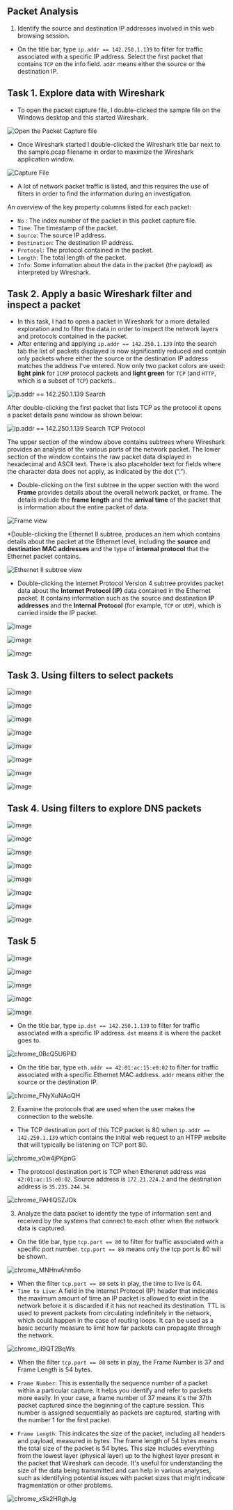 ## Packet Analysis 
1. Identify the source and destination IP addresses involved in this web browsing session.
* On the title bar, type `ip.addr == 142.250.1.139` to filter for traffic associated with a specific IP address. Select the first packet that contains `TCP` on the info field. `addr` means either the source or the destination IP.

## Task 1. Explore data with Wireshark
* To open the packet capture file, I double-clicked the sample file on the Windows desktop and this started Wireshark.

![Open the Packet Capture file](https://github.com/user-attachments/assets/37427b29-195f-4e45-a2f6-cb1000d44407)

* Once Wireshark started I double-clicked the Wireshark title bar next to the sample.pcap filename in order to maximize the Wireshark application window.

![Capture File](https://github.com/user-attachments/assets/3f1cd043-14c1-4c66-9002-d8fe114b529e)

* A lot of network packet traffic is listed, and this requires the use of filters in order to find the information during an investigation.

An overview of the key property columns listed for each packet: 
* `No` : The index number of the packet in this packet capture file.
* `Time`: The timestamp of the packet.
* `Source`: The source IP address.
* `Destination`: The destination IP address.
* `Protocol`: The protocol contained in the packet.
* `Length`: The total length of the packet.
* `Info`: Some infomation about the data in the packet (the payload) as interpreted by Wireshark.

## Task 2. Apply a basic Wireshark filter and inspect a packet
* In this task, I had to open a packet in Wireshark for a more detailed exploration and to filter the data in order to inspect the network layers and protocols contained in the packet.
* After entering and applying `ip.addr == 142.250.1.139` into the search tab the list of packets displayed is now significantly reduced and contain only packets where either the source or the destination IP address matches the address I've entered. Now only two packet colors are used: **light pink** for `ICMP` protocol packets and **light green** for `TCP` (and `HTTP`, which is a subset of `TCP`) packets..

![ip.addr == 142.250.1.139 Search](https://github.com/user-attachments/assets/f958f17d-4a76-44ba-913b-5056ee13b685)

After double-clicking the first packet that lists TCP as the protocol it opens a packet details pane window as shown below:

![ip.addr == 142.250.1.139 Search TCP Protocol](https://github.com/user-attachments/assets/5eca4994-f9ad-412d-91d3-51fd99049bf6)

The upper section of the window above contains subtrees where Wireshark provides an analysis of the various parts of the network packet. The lower section of the window contains the raw packet data displayed in hexadecimal and ASCII text. There is also placeholder text for fields where the character data does not apply, as indicated by the dot (“.”).

* Double-clicking on the first subtree in the upper section with the word **Frame** provides details about the overall network packet, or frame. The details include the **frame length** and the **arrival time** of the packet that is information about the entire packet of data.

![Frame view](https://github.com/user-attachments/assets/6d2d0491-ef53-467b-bf4a-4987950dbad4)

*Double-clicking the Ethernet II subtree, produces an item which contains details about the packet at the Ethernet level, including the **source** and **destination MAC addresses** and the type of **internal protocol** that the Ethernet packet contains.

![Ethernet II subtree view](https://github.com/user-attachments/assets/bf0834d0-59ef-451e-a825-894175b8ca79)

* Double-clicking the Internet Protocol Version 4 subtree provides packet data about the **Internet Protocol (IP)** data contained in the Ethernet packet. It contains information such as the source and destination **IP addresses** and the **Internal Protocol** (for example, `TCP` or `UDP`), which is carried inside the IP packet.

![image](https://github.com/user-attachments/assets/3a4af9b6-25bd-4d94-a0a6-071c6c9a3009)

![image](https://github.com/user-attachments/assets/51fa8258-04b4-4bbd-96bc-74096f22b474)

![image](https://github.com/user-attachments/assets/27f86a35-4763-41a7-93d6-d7eeb5efb01c)

## Task 3. Using filters to select packets

![image](https://github.com/user-attachments/assets/1e723d1d-6d9a-4236-bfb7-19b463c407be)

![image](https://github.com/user-attachments/assets/79097d91-1789-415e-8e71-416eee172f37)

![image](https://github.com/user-attachments/assets/be17ccdd-44ac-4d3f-a37b-3d4542bae3eb)

![image](https://github.com/user-attachments/assets/fe009584-70ca-4da2-a904-fed2ef9e8e96)

![image](https://github.com/user-attachments/assets/2ac9bf5b-c9b0-4f31-b4c0-99e2ce545b49)

![image](https://github.com/user-attachments/assets/02c4832a-41f8-4369-9766-63cd24fe0673)

![image](https://github.com/user-attachments/assets/5b98b6ce-7d8a-47e8-8724-b4147b4b6bb0)

![image](https://github.com/user-attachments/assets/76d1f8b7-c744-4b54-8b39-806b4a5f1fac)

## Task 4. Using filters to explore DNS packets

![image](https://github.com/user-attachments/assets/fe57425f-b63c-439f-8a49-9a2b2cc6d181)

![image](https://github.com/user-attachments/assets/a08736a5-0bd4-498c-b46f-2cc6f52bd71a)

![image](https://github.com/user-attachments/assets/b2991353-d0fb-4fad-aef9-ed1f87ef2e5e)

![image](https://github.com/user-attachments/assets/f03f4318-63cc-4f55-8ab0-78df4d235635)

![image](https://github.com/user-attachments/assets/2abd3e61-84de-4d4d-b953-7dda79fd883f)

![image](https://github.com/user-attachments/assets/75ca68d3-c729-4f40-bf29-632fbbb1b32a)

![image](https://github.com/user-attachments/assets/2cf20d11-cddc-48c7-8bf7-e1e5417884d6)

![image](https://github.com/user-attachments/assets/8a288f41-9085-4bec-9ac9-adbe028b3287)

## Task 5

![image](https://github.com/user-attachments/assets/cbf889df-817b-4fba-8ed2-3ca4b588c96a)

![image](https://github.com/user-attachments/assets/0017387e-4089-400d-b925-849792eaf594)

![image](https://github.com/user-attachments/assets/e7cc06d9-9570-40b0-b060-e0816312a4fc)

![image](https://github.com/user-attachments/assets/908fa2b6-3388-472a-a063-484a1dab48ba)

![image](https://github.com/user-attachments/assets/bb8922fe-ab17-4744-ae6c-27a05e4ceb73)





* On the title bar, type `ip.dst == 142.250.1.139` to filter for traffic associated with a specific IP address. `dst` means it is where the packet goes to.
  
![chrome_0BcQ5U6PID](https://github.com/Kwangsa19/Ketmanto-Cybersecurity-Portfolio/assets/135963482/19394509-d60b-48eb-9d41-176d5bffbc00)

* On the title bar, type `eth.addr == 42:01:ac:15:e0:02` to filter for traffic associated with a specific Ethernet MAC address. `addr` means either the source or the destination IP. 

![chrome_FNyXuNAoQH](https://github.com/Kwangsa19/Ketmanto-Cybersecurity-Portfolio/assets/135963482/4385847b-0f9f-4fe5-99af-2dc3792f64f1)

2. Examine the protocols that are used when the user makes the connection to the website.
* The TCP destination port of this TCP packet is 80 when `ip.addr == 142.250.1.139` which contains the initial web request to an HTPP website that will typically be listening on TCP port 80.

![chrome_v0w4jPKpnG](https://github.com/Kwangsa19/Ketmanto-Cybersecurity-Portfolio/assets/135963482/5ce9594c-e9c3-49a2-9d93-cd0da4cb1e3b)

* The protocol destination port is TCP when Etherenet address was `42:01:ac:15:e0:02`. Source address is `172.21.224.2` and the destination address is `35.235.244.34`. 

![chrome_PAHlQSZJOk](https://github.com/Kwangsa19/Ketmanto-Cybersecurity-Portfolio/assets/135963482/263e55d9-e6e7-4204-b4c3-1215a69c98a1)

3. Analyze the data packet to identify the type of information sent and received by the systems that connect to each other when the network data is captured.
* On the title bar, type `tcp.port == 80` to filter for traffic associated with a specific port number. `tcp.port == 80` means only the tcp port is 80 will be shown. 
  
![chrome_MNHnvAhm6o](https://github.com/Kwangsa19/Ketmanto-Cybersecurity-Portfolio/assets/135963482/28081462-b634-4838-a307-b9574e7f3234)

* When the filter `tcp.port == 80` sets in play, the time to live is 64.
* `Time to Live`: A field in the Internet Protocol (IP) header that indicates the maximum amount of time an IP packet is allowed to exist in the network before it is discarded if it has not reached its destination. TTL is used to prevent packets from circulating indefinitely in the network, which could happen in the case of routing loops. It can be used as a basic security measure to limit how far packets can propagate through the network.
  
![chrome_iI9QT2BqWs](https://github.com/Kwangsa19/Ketmanto-Cybersecurity-Portfolio/assets/135963482/1fe9ba32-926b-42f3-a39e-49da54240058)


* When the filter `tcp.port == 80` sets in play, the Frame Number is 37 and Frame Length is 54 bytes.
* `Frame Number`: This is essentially the sequence number of a packet within a particular capture. It helps you identify and refer to packets more easily. In your case, a frame number of 37 means it's the 37th packet captured since the beginning of the capture session. This number is assigned sequentially as packets are captured, starting with the number 1 for the first packet.

* `Frame Length`: This indicates the size of the packet, including all headers and payload, measured in bytes. The frame length of 54 bytes means the total size of the packet is 54 bytes. This size includes everything from the lowest layer (physical layer) up to the highest layer present in the packet that Wireshark can decode. It's useful for understanding the size of the data being transmitted and can help in various analyses, such as identifying potential issues with packet sizes that might indicate fragmentation or other problems.

![chrome_xSk2HRghJg](https://github.com/Kwangsa19/Ketmanto-Cybersecurity-Portfolio/assets/135963482/107d084b-361e-4f74-98ea-c90c93fe1cae)
